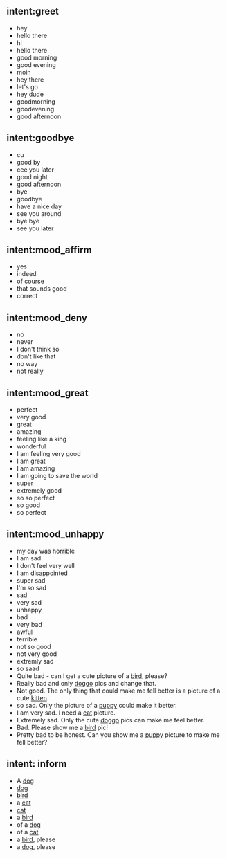 
## intent:greet
- hey
- hello there
- hi
- hello there
- good morning
- good evening
- moin
- hey there
- let's go
- hey dude
- goodmorning
- goodevening
- good afternoon

## intent:goodbye
- cu
- good by
- cee you later
- good night
- good afternoon
- bye
- goodbye
- have a nice day
- see you around
- bye bye
- see you later

## intent:mood_affirm
- yes
- indeed
- of course
- that sounds good
- correct

## intent:mood_deny
- no
- never
- I don't think so
- don't like that
- no way
- not really

## intent:mood_great
- perfect
- very good
- great
- amazing
- feeling like a king
- wonderful
- I am feeling very good
- I am great
- I am amazing
- I am going to save the world
- super
- extremely good
- so so perfect
- so good
- so perfect

## intent:mood_unhappy
- my day was horrible
- I am sad
- I don't feel very well
- I am disappointed
- super sad
- I'm so sad
- sad
- very sad
- unhappy
- bad
- very bad
- awful
- terrible
- not so good
- not very good
- extremly sad
- so saad
- Quite bad - can I get a cute picture of a [bird](group:birds), please?
- Really bad and only [doggo](group:shibes) pics and change that.
- Not good. The only thing that could make me fell better is a picture of a cute [kitten](group:cats).
- so sad. Only the picture of a [puppy](group:shibes) could make it better.
- I am very sad. I need a [cat](group:cats) picture.
- Extremely sad. Only the cute [doggo](group:shibes) pics can make me feel better.
- Bad. Please show me a [bird](group:birds) pic!
- Pretty bad to be honest. Can you show me a [puppy](group:shibes) picture to make me fell better?

## intent: inform
- A [dog](group:shibes)
- [dog](group:shibes)
- [bird](group:birds)
- a [cat](group:cats)
- [cat](group:cats)
- a [bird](group:birds)
- of a [dog](group:shibes)
- of a [cat](group:cats)
- a [bird](group:birds), please
- a [dog](group:shibes), please
